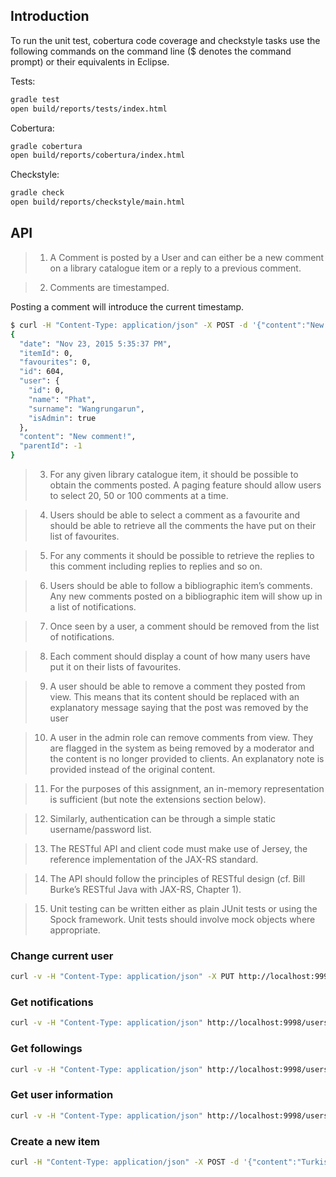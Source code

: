 ## Introduction

To run the unit test, cobertura code coverage and checkstyle tasks use the 
following commands on the command line ($ denotes the command prompt) or their
equivalents in Eclipse.

Tests:

``` bash
gradle test
open build/reports/tests/index.html
```

Cobertura:

``` bash
gradle cobertura
open build/reports/cobertura/index.html
```

Checkstyle:

``` bash
gradle check
open build/reports/checkstyle/main.html
```

## API

> 1. A Comment is posted by a User and can either be a new comment on a library catalogue item or a reply to a previous comment.

> 2. Comments are timestamped.

Posting a comment will introduce the current timestamp.

``` bash
$ curl -H "Content-Type: application/json" -X POST -d '{"content":"New comment!"}' http://localhost:9998/items/0/reply -v -s | jq '.'
{
  "date": "Nov 23, 2015 5:35:37 PM",
  "itemId": 0,
  "favourites": 0,
  "id": 604,
  "user": {
    "id": 0,
    "name": "Phat",
    "surname": "Wangrungarun",
    "isAdmin": true
  },
  "content": "New comment!",
  "parentId": -1
}
```

> 3. For any given library catalogue item, it should be possible to obtain the comments
posted. A paging feature should allow users to select 20, 50 or 100 comments at a
time.

> 4. Users should be able to select a comment as a favourite and should be able to
retrieve all the comments the have put on their list of favourites.

> 5. For any comments it should be possible to retrieve the replies to this comment
including replies to replies and so on.

> 6. Users should be able to follow a bibliographic item’s comments. Any new comments
posted on a bibliographic item will show up in a list of notifications.

> 7. Once seen by a user, a comment should be removed from the list of notifications.

> 8. Each comment should display a count of how many users have put it on their lists of
favourites.

> 9. A user should be able to remove a comment they posted from view. This means that
its content should be replaced with an explanatory message saying that the post was
removed by the user

> 10. A user in the admin role can remove comments from view. They are flagged in the
system as being removed by a moderator and the content is no longer provided to
clients. An explanatory note is provided instead of the original content.

> 11. For the purposes of this assignment, an in-memory representation is sufficient (but
note the extensions section below).

> 12. Similarly, authentication can be through a simple static username/password list.

> 13. The RESTful API and client code must make use of Jersey, the reference
implementation of the JAX-RS standard.

> 14. The API should follow the principles of RESTful design (cf. Bill Burke’s RESTful Java
with JAX-RS, Chapter 1).

> 15. Unit testing can be written either as plain JUnit tests or using the Spock framework.
Unit tests should involve mock objects where appropriate.

### Change current user

``` bash
curl -v -H "Content-Type: application/json" -X PUT http://localhost:9998/users/{user_id}/act  
```

### Get notifications

``` bash
curl -v -H "Content-Type: application/json" http://localhost:9998/users/notifications
```

### Get followings

``` bash
curl -v -H "Content-Type: application/json" http://localhost:9998/users/followings
```

### Get user information

``` bash
curl -v -H "Content-Type: application/json" http://localhost:9998/users/{user_id}
```

### Create a new item

``` bash
curl -H "Content-Type: application/json" -X POST -d '{"content":"Turkish goes to the Moon"}' http://localhost:9998/items
```
